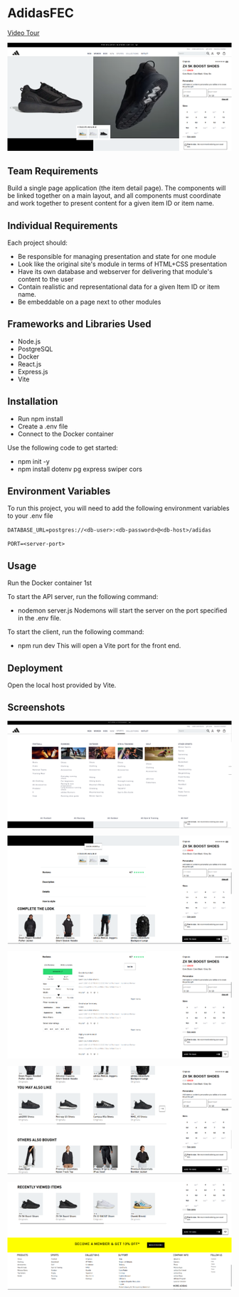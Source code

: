 # AdidasFEC

[Video Tour](./client/public/readmeAssets/adidas_site_recording_compressed.mp4)

![Top screenshot](./client/public/readmeAssets/adidas_site_top.png)

## Team Requirements

Build a single page application (the item detail page). The components will be linked together on a main layout, and all components must coordinate and work together to present content for a given item ID or item name.

## Individual Requirements

Each project should:

- Be responsible for managing presentation and state for one module
- Look like the original site's module in terms of HTML+CSS presentation
- Have its own database and webserver for delivering that module's content to the user
- Contain realistic and representational data for a given Item ID or item name.
- Be embeddable on a page next to other modules

## Frameworks and Libraries Used

- Node.js
- PostgreSQL
- Docker
- React.js
- Express.js
- Vite

## Installation

- Run npm install
- Create a .env file
- Connect to the Docker container

Use the following code to get started:

- npm init -y
- npm install dotenv pg express swiper cors

## Environment Variables

To run this project, you will need to add the following environment variables to your .env file

`DATABASE_URL=postgres://<db-user>:<db-password>@<db-host>/adidas`

`PORT=<server-port>`

## Usage

Run the Docker container 1st

To start the API server, run the following command:

- nodemon server.js
  Nodemons will start the server on the port specified in the .env file.

To start the client, run the following command:

- npm run dev
  This will open a Vite port for the front end.

## Deployment

Open the local host provided by Vite.

## Screenshots

![Header/Flyout menu](./client/public/readmeAssets/adidas_site_header.png)

![Mid-site/Product Deatils Menus](./client/public/readmeAssets/adidas_site_mid.png)

![Reviews](./client/public/readmeAssets/adidas_site_reviews.png)

![Carousels](./client/public/readmeAssets/adidas_site_carousel.png)

![Footer](./client/public/readmeAssets/adidas_site_bottom.png)
